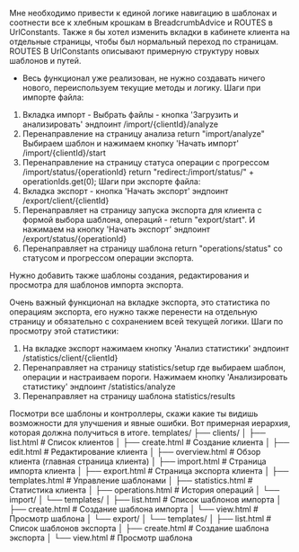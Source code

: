 Мне необходимо привести к единой логике навигацию в шаблонах и соотнести все к хлебным крошкам в BreadcrumbAdvice и ROUTES в UrlConstants. Также я бы хотел изменить вкладки в кабинете клиента на отдельные страницы, чтобы был нормальный переход по страницам. ROUTES В UrlConstants описывают примерную структуру новых шаблонов и путей.
- Весь функционал уже реализован, не нужно создавать ничего нового, переиспользуем текущие методы и логику.
Шаги при импорте файла:
 1. Вкладка импорт - Выбрать файлы - кнопка 'Загрузить и анализировать' эндпоинт /import/{clientId}/analyze
 2. Перенаправление на страницу анализа return "import/analyze"  Выбираем шаблон и нажимаем кнопку 'Начать импорт'  /import/{clientId}/start
 3. Перенаправление на страницу статуса операции с прогрессом /import/status/{operationId}   return "redirect:/import/status/" + operationIds.get(0); 
Шаги при экспорте файла:
 1. Вкладка экспорт - кнопка 'Начать экспорт' эндпоинт /export/client/{clientId}
 2. Перенаправляет на страницу запуска экспорта для клиента с формой выбора шаблона, операций - return "export/start". И нажимаем на кнопку 'Начать экспорт' эндпоинт /export/status/{operationId}
 3. Перенаправляет на страницу шаблона  return "operations/status" со статусом и прогрессом операции экспорта.

Нужно добавить также шаблоны создания, редактирования и просмотра для шаблонов импорта экспорта.

Очень важный функционал на вкладке экспорта, это статистика по операциям экспорта, его нужно также перенести на отдельную страницу и обязательно с сохранением всей текущей логики.
Шаги по просмотру этой статистики:
 1. На вкладке экспорт нажимаем кнопку 'Анализ статистики' эндпоинт /statistics/client/{clientId}
 2. Перенаправляет на страницу statistics/setup где выбираем шаблон, операции и настраиваем пороги. Нажимаем кнопку 'Анализировать статистику' эндпоинт /statistics/analyze
 3. Перенаправляет на страницу шаблона statistics/results

Посмотри все шаблоны и контроллеры, скажи какие ты видишь возможности для улучшения и явные ошибки.
Вот примерная иерархия, которая должна получиться в итоге.
templates/
├── clients/
│   ├── list.html                    # Список клиентов
│   ├── create.html                  # Создание клиента
│   ├── edit.html                    # Редактирование клиента
│   ├── overview.html                # Обзор клиента (главная страница клиента)
│   ├── import.html                  # Страница импорта клиента
│   ├── export.html                  # Страница экспорта клиента
│   ├── templates.html               # Управление шаблонами
│   ├── statistics.html              # Статистика клиента
│   ├── operations.html              # История операций
│   └── import/
│       └── templates/
│           ├── list.html            # Список шаблонов импорта
│           ├── create.html          # Создание шаблона импорта
│           └── view.html            # Просмотр шаблона
│   └── export/
│       └── templates/
│           ├── list.html            # Список шаблонов экспорта
│           ├── create.html          # Создание шаблона экспорта
│           └── view.html            # Просмотр шаблона